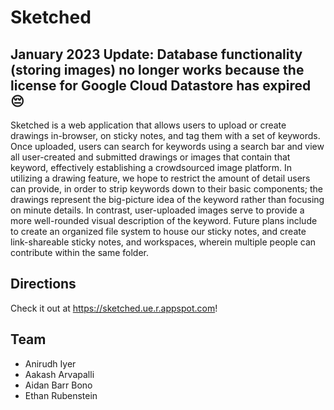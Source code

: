 # Sketched

## January 2023 Update: Database functionality (storing images) no longer works because the license for Google Cloud Datastore has expired 😔

Sketched is a web application that allows users to upload or create drawings in-browser, on sticky notes, and tag them with a set of keywords. Once uploaded, users can search for keywords using a search bar and view all user-created and submitted drawings or images that contain that keyword, effectively establishing a crowdsourced image platform. In utilizing a drawing feature, we hope to restrict the amount of detail users can provide, in order to strip keywords down to their basic components; the drawings represent the big-picture idea of the keyword rather than focusing on minute details. In contrast, user-uploaded images serve to provide a more well-rounded visual description of the keyword.
Future plans include to create an organized file system to house our sticky notes, and create link-shareable sticky notes, and workspaces, wherein multiple people can contribute within the same folder.


## Directions

Check it out at https://sketched.ue.r.appspot.com!


## Team
* Anirudh Iyer
* Aakash Arvapalli
* Aidan Barr Bono
* Ethan Rubenstein
